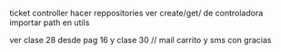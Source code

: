 ticket controller
hacer reppositories
ver create/get/ de controladora
importar path en utils

ver clase 28 desde pag 16 y clase 30 // mail carrito y sms con gracias